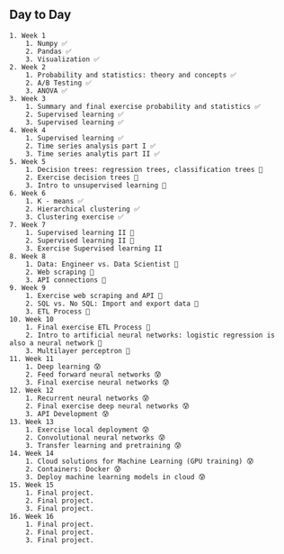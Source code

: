 ## Day to Day

    1. Week 1
        1. Numpy ✅
        2. Pandas ✅
        3. Visualization ✅
    2. Week 2
        1. Probability and statistics: theory and concepts ✅
        2. A/B Testing ✅
        3. ANOVA ✅
    3. Week 3
        1. Summary and final exercise probability and statistics ✅
        2. Supervised learning ✅
        3. Supervised learning ✅
    4. Week 4
        1. Supervised learning ✅
        2. Time series analysis part I ✅
        3. Time series analytis part II ✅
    5. Week 5
        1. Decision trees: regression trees, classification trees 📝
        2. Exercise decision trees 📝
        3. Intro to unsupervised learning 📝
    6. Week 6
        1. K - means ✅
        2. Hierarchical clustering ✅
        3. Clustering exercise ✅
    7. Week 7
        1. Supervised learning II 📝
        2. Supervised learning II 📝
        3. Exercise Supervised learning II
    8. Week 8
        1. Data: Engineer vs. Data Scientist 📝
        2. Web scraping 📝
        3. API connections 📝
    9. Week 9
        1. Exercise web scraping and API 🤔
        2. SQL vs. No SQL: Import and export data 🤔
        3. ETL Process 🤔
    10. Week 10
        1. Final exercise ETL Process 🤔
        2. Intro to artificial neural networks: logistic regression is also a neural network 🤔
        3. Multilayer perceptron 🤔
    11. Week 11
        1. Deep learning 😰
        2. Feed forward neural networks 😰
        3. Final exercise neural networks 😰
    12. Week 12
        1. Recurrent neural networks 😰
        2. Final exercise deep neural networks 😰
        3. API Development 😰
    13. Week 13
        1. Exercise local deployment 😰
        2. Convolutional neural networks 😰
        3. Transfer learning and pretraining 😰
    14. Week 14
        1. Cloud solutions for Machine Learning (GPU training) 😰
        2. Containers: Docker 😰
        3. Deploy machine learning models in cloud 😰
    15. Week 15
        1. Final project. 
        2. Final project. 
        3. Final project. 
    16. Week 16
        1. Final project. 
        2. Final project. 
        3. Final project. 


